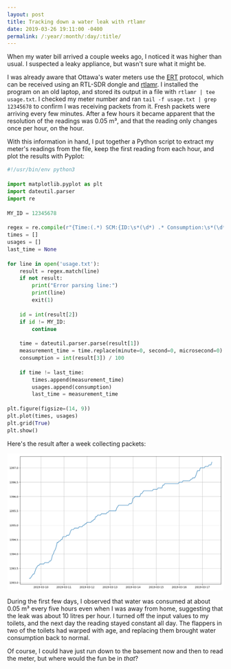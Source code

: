 ```yaml
---
layout: post
title: Tracking down a water leak with rtlamr
date: 2019-03-26 19:11:00 -0400
permalink: /:year/:month/:day/:title/
---
```

When my water bill arrived a couple weeks ago, I noticed it was higher than usual. I suspected a leaky appliance, but wasn't sure what it might be.

I was already aware that Ottawa's water meters use the [ERT](https://en.wikipedia.org/wiki/Encoder_receiver_transmitter) protocol, which can be received using an RTL-SDR dongle and [rtlamr](https://github.com/bemasher/rtlamr). I installed the program on an old laptop, and stored its output in a file with `rtlamr | tee usage.txt`. I checked my meter number and ran `tail -f usage.txt | grep 12345678` to confirm I was receiving packets from it. Fresh packets were arriving every few minutes. After a few hours it became apparent that the resolution of the readings was 0.05 m³, and that the reading only changes once per hour, on the hour.

With this information in hand, I put together a Python script to extract my meter's readings from the file, keep the first reading from each hour, and plot the results with Pyplot:
```python
#!/usr/bin/env python3

import matplotlib.pyplot as plt
import dateutil.parser
import re

MY_ID = 12345678

regex = re.compile(r"{Time:(.*) SCM:{ID:\s*(\d*) .* Consumption:\s*(\d*) .*")
times = []
usages = []
last_time = None

for line in open('usage.txt'):
    result = regex.match(line)
    if not result:
        print("Error parsing line:")
        print(line)
        exit(1)

    id = int(result[2])
    if id != MY_ID:
        continue

    time = dateutil.parser.parse(result[1])
    measurement_time = time.replace(minute=0, second=0, microsecond=0)
    consumption = int(result[3]) / 100

    if time != last_time:
        times.append(measurement_time)
        usages.append(consumption)
        last_time = measurement_time

plt.figure(figsize=(14, 9))
plt.plot(times, usages)
plt.grid(True)
plt.show()
```
Here's the result after a week collecting packets:

![Pyplot output showing a week of water usage](/images/water-leak.png)

During the first few days, I observed that water was consumed at about 0.05 m³ every five hours even when I was away from home, suggesting that the leak was about 10 litres per hour. I turned off the input values to my toilets, and the next day the reading stayed constant all day. The flappers in two of the toilets had warped with age, and replacing them brought water consumption back to normal.

Of course, I could have just run down to the basement now and then to read the meter, but where would the fun be in *that*?
